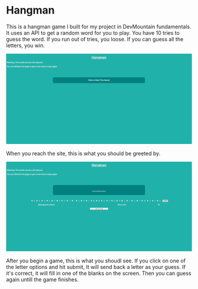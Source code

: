 # Hangman

This is a hangman game I built for my project in DevMountain fundamentals. It uses an API to get a random word for you to play. You have 10 tries to guess the word. If you run out of tries, you loose. If you can guess all the letters, you win.

![start screen](./start-screen.png "Starting Screen for Hangman")

When you reach the site, this is what you should be greeted by.

![game screen](./game-screen.png "Screen after you start a game")

After you begin a game, this is what you shoudl see. If you click on one of the letter options and hit submit, It will send back a letter as your guess. If it's correct, it will fill in one of the blanks on the screen. Then you can guess again untill the game finishes.
